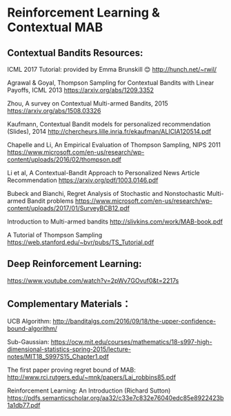 
# Reinforcement Learning & Contextual MAB
## Contextual Bandits Resources:
ICML 2017 Tutorial: provided by Emma Brunskill :blush:
http://hunch.net/~rwil/

Agrawal & Goyal, Thompson Sampling for Contextual Bandits with Linear Payoffs, ICML 2013
https://arxiv.org/abs/1209.3352

Zhou, A survey on Contextual Multi-armed Bandits, 2015
https://arxiv.org/abs/1508.03326

Kaufmann, Contextual Bandit models for personalized recommendation (Slides), 2014
http://chercheurs.lille.inria.fr/ekaufman/ALICIA120514.pdf

Chapelle and Li, An Empirical Evaluation of Thompson Sampling, NIPS 2011
https://www.microsoft.com/en-us/research/wp-content/uploads/2016/02/thompson.pdf

Li et al, A Contextual-Bandit Approach to Personalized News Article Recommendation
https://arxiv.org/pdf/1003.0146.pdf

Bubeck and Bianchi, Regret Analysis of Stochastic and Nonstochastic Multi-armed Bandit problems
https://www.microsoft.com/en-us/research/wp-content/uploads/2017/01/SurveyBCB12.pdf

Introduction to Multi-armed bandits
http://slivkins.com/work/MAB-book.pdf

A Tutorial of Thompson Sampling 
https://web.stanford.edu/~bvr/pubs/TS_Tutorial.pdf


## Deep Reinforcement Learning:
https://www.youtube.com/watch?v=2pWv7GOvuf0&t=2217s


## Complementary Materials：
UCB Algorithm:
http://banditalgs.com/2016/09/18/the-upper-confidence-bound-algorithm/

Sub-Gaussian:
https://ocw.mit.edu/courses/mathematics/18-s997-high-dimensional-statistics-spring-2015/lecture-notes/MIT18_S997S15_Chapter1.pdf

The first paper proving regret bound of MAB:
http://www.rci.rutgers.edu/~mnk/papers/Lai_robbins85.pdf

Reinforcement Learning: An Introduction (Richard Sutton)
https://pdfs.semanticscholar.org/aa32/c33e7c832e76040edc85e8922423b1a1db77.pdf
